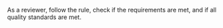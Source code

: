 As a reviewer, follow the rule, check if the requirements are met, and if all quality standards are met.
